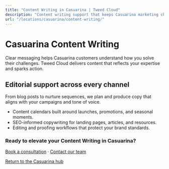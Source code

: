 ```yaml
---
title: "Content Writing in Casuarina | Tweed Cloud"
description: "Content writing support that keeps Casuarina marketing channels fresh."
url: "/locations/casuarina/content-writing/"
---
```


# Casuarina Content Writing

Clear messaging helps Casuarina customers understand how you solve their challenges. Tweed Cloud delivers content that reflects your expertise and sparks action.

## Editorial support across every channel

From blog posts to nurture sequences, we plan and produce copy that aligns with your campaigns and tone of voice.

- Content calendars built around launches, promotions, and seasonal moments.
- SEO-informed copywriting for landing pages, articles, and resources.
- Editing and proofing workflows that protect your brand standards.

### Ready to elevate your Content Writing in Casuarina?

[Book a consultation](/consultation/) · [Contact our team](/contact/)

[Return to the Casuarina hub](/locations/casuarina/)
